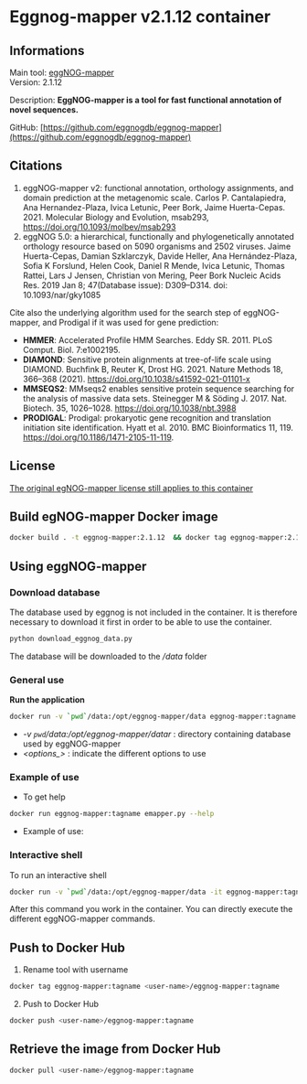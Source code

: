 # Eggnog-mapper v2.1.12 container

## Informations

Main tool: [eggNOG-mapper](http://eggnog5.embl.de/#/app/home) \
Version: 2.1.12

Description: **EggNOG-mapper is a tool for fast functional annotation of novel sequences.**

GitHub: [https://github.com/eggnogdb/eggnog-mapper](https://github.com/eggnogdb/eggnog-mapper) 

## Citations

1. eggNOG-mapper v2: functional annotation, orthology assignments, and domain prediction at the metagenomic scale. Carlos P. Cantalapiedra, Ana Hernandez-Plaza, Ivica Letunic, Peer Bork, Jaime Huerta-Cepas. 2021. Molecular Biology and Evolution, msab293, https://doi.org/10.1093/molbev/msab293
2. eggNOG 5.0: a hierarchical, functionally and phylogenetically annotated orthology resource based on 5090 organisms and 2502 viruses. Jaime Huerta-Cepas, Damian Szklarczyk, Davide Heller, Ana Hernández-Plaza, Sofia K Forslund, Helen Cook, Daniel R Mende, Ivica Letunic, Thomas Rattei, Lars J Jensen, Christian von Mering, Peer Bork Nucleic Acids Res. 2019 Jan 8; 47(Database issue): D309–D314. doi: 10.1093/nar/gky1085 

Cite also the underlying algorithm used for the search step of eggNOG-mapper, and Prodigal if it was used for gene prediction:

* **HMMER**: Accelerated Profile HMM Searches. Eddy SR. 2011. PLoS Comput. Biol. 7:e1002195.
* **DIAMOND**: Sensitive protein alignments at tree-of-life scale using DIAMOND. Buchfink B, Reuter K, Drost HG. 2021. Nature Methods 18, 366–368 (2021). https://doi.org/10.1038/s41592-021-01101-x
* **MMSEQS2**: MMseqs2 enables sensitive protein sequence searching for the analysis of massive data sets. Steinegger M & Söding J. 2017. Nat. Biotech. 35, 1026–1028. https://doi.org/10.1038/nbt.3988
* **PRODIGAL**: Prodigal: prokaryotic gene recognition and translation initiation site identification. Hyatt et al. 2010. BMC Bioinformatics 11, 119. https://doi.org/10.1186/1471-2105-11-119.

## License

[The original egNOG-mapper license still applies to this container](https://github.com/eggnogdb/eggnog-mapper/blob/master/LICENSE.txt)

## Build egNOG-mapper Docker image

```bash
docker build . -t eggnog-mapper:2.1.12  && docker tag eggnog-mapper:2.1.12 eggnog-mapper:latest
```

## Using eggNOG-mapper

### Download database

The database used by eggnog is not included in the container. It is therefore necessary to download it first in order to be able to use the container.
```bash
python download_eggnog_data.py
````
The database will be downloaded to the */data* folder

### General use

**Run the application**
```bash
docker run -v `pwd`/data:/opt/eggnog-mapper/data eggnog-mapper:tagname emapper.py <options>
```
* *-v `pwd`/data:/opt/eggnog-mapper/datar* : directory containing database used by eggNOG-mapper 
* *\<options_\>* : indicate the different options to use

### Example of use

* To get help
```bash
docker run eggnog-mapper:tagname emapper.py --help
```
* Example of use: 

### Interactive shell

To run an interactive shell
```bash
docker run -v `pwd`/data:/opt/eggnog-mapper/data -it eggnog-mapper:tagname
```
After this command you work in the container. You can directly execute the different eggNOG-mapper commands.

## Push to Docker Hub

1. Rename tool with username
```bash
docker tag eggnog-mapper:tagname <user-name>/eggnog-mapper:tagname
```
2. Push to Docker Hub
```bash
docker push <user-name>/eggnog-mapper:tagname
```

## Retrieve the image from Docker Hub

```bash
docker pull <user-name>/eggnog-mapper:tagname
```
